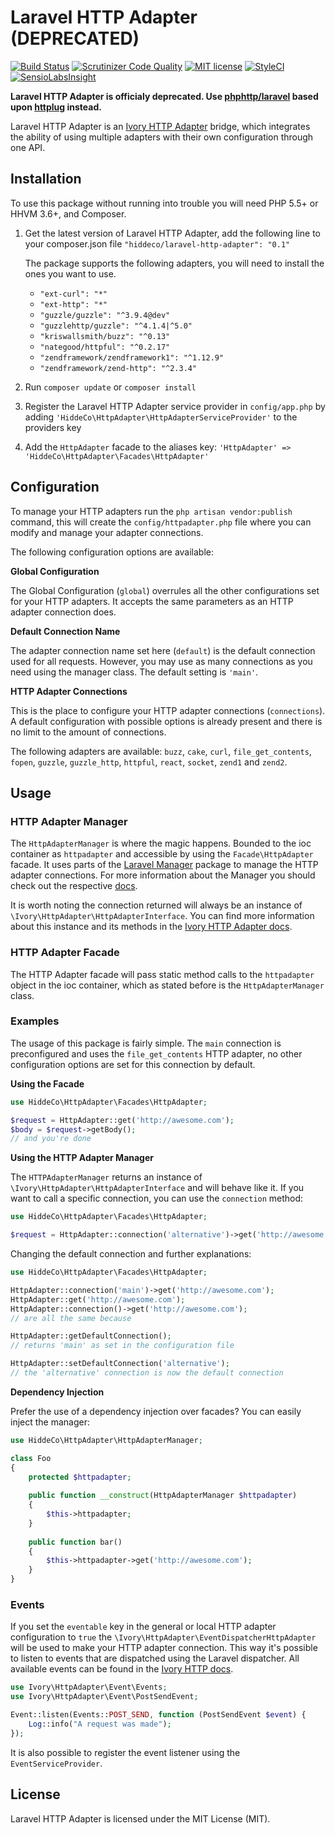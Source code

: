 Laravel HTTP Adapter (DEPRECATED)
====================
[![Build Status](https://scrutinizer-ci.com/g/hiddeco/laravel-http-adapter/badges/build.png?b=master)](https://scrutinizer-ci.com/g/hiddeco/laravel-http-adapter/build-status/master)
[![Scrutinizer Code Quality](https://scrutinizer-ci.com/g/hiddeco/laravel-http-adapter/badges/quality-score.png?b=master)](https://scrutinizer-ci.com/g/hiddeco/laravel-http-adapter/?branch=master)
[![MIT license](http://img.shields.io/badge/license-MIT-brightgreen.svg)](http://opensource.org/licenses/MIT)
[![StyleCI](https://styleci.io/repos/40020790/shield)](https://styleci.io/repos/40020790)
[![SensioLabsInsight](https://insight.sensiolabs.com/projects/662defed-ce7c-404c-9877-e70b7b624347/mini.png)](https://insight.sensiolabs.com/projects/662defed-ce7c-404c-9877-e70b7b624347)

**Laravel HTTP Adapter is officialy deprecated. Use [phphttp/laravel](https://github.com/php-http/laravel-httplug) based upon [httplug](http://httplug.io) instead.**

Laravel HTTP Adapter is an [Ivory HTTP Adapter](https://github.com/egeloen/ivory-http-adapter) bridge, which
integrates the ability of using multiple adapters with their own configuration through one API.

## Installation
To use this package without running into trouble you will need PHP 5.5+ or HHVM 3.6+, and Composer.

1.	Get the latest version of Laravel HTTP Adapter, add the following line to your composer.json file
	`"hiddeco/laravel-http-adapter": "0.1"`
	
	The package supports the following adapters, you will need to install the ones you want to use.
	
	- `"ext-curl": "*"`
	- `"ext-http": "*"`
	- `"guzzle/guzzle": "^3.9.4@dev"`
	- `"guzzlehttp/guzzle": "^4.1.4|^5.0"`
	- `"kriswallsmith/buzz": "^0.13"`
	- `"nategood/httpful": "^0.2.17"`
	- `"zendframework/zendframework1": "^1.12.9"`
	- `"zendframework/zend-http": "^2.3.4"`

2.	Run `composer update` or `composer install`

3.	Register the Laravel HTTP Adapter service provider in `config/app.php` by adding 
	`'HiddeCo\HttpAdapter\HttpAdapterServiceProvider'` to the providers key

4.	Add the `HttpAdapter` facade to the aliases key: `'HttpAdapter' => 'HiddeCo\HttpAdapter\Facades\HttpAdapter'`

## Configuration
To manage your HTTP adapters run the `php artisan vendor:publish` command, this will create the `config/httpadapter.php`
file where you can modify and manage your adapter connections.

The following configuration options are available:

**Global Configuration**

The Global Configuration (`global`) overrules all the other configurations set for your HTTP adapters. It accepts the 
same parameters as an HTTP adapter connection does.

**Default Connection Name**

The adapter connection name set here (`default`) is the default connection used for all requests. However, you may use as
many connections as you need using the manager class. The default setting is `'main'`.

**HTTP Adapter Connections**

This is the place to configure your HTTP adapter connections (`connections`). A default configuration with possible 
options is already present and there is no limit to the amount of connections.

The following adapters are available: `buzz`, `cake`, `curl`, `file_get_contents`, `fopen`, `guzzle`, `guzzle_http`,
`httpful`, `react`, `socket`, `zend1` and `zend2`.

## Usage
### HTTP Adapter Manager
The `HttpAdapterManager` is where the magic happens. Bounded to the ioc container as `httpadapter` and accessible by using the 
`Facade\HttpAdapter` facade. It uses parts of the [Laravel Manager](https://github.com/GrahamCampbell/Laravel-Manager) 
package to manage the HTTP adapter connections. For more information about the Manager you should check out the respective 
[docs](https://github.com/GrahamCampbell/Laravel-Manager#usage). 

It is worth noting the connection returned will always be an instance of `\Ivory\HttpAdapter\HttpAdapterInterface`. You 
can find more information about this instance and its methods in the [Ivory HTTP Adapter docs](https://github.com/egeloen/ivory-http-adapter/blob/master/doc/usage.md).

### HTTP Adapter Facade
The HTTP Adapter facade will pass static method calls to the `httpadapter` object in the ioc container, which as stated 
before is the `HttpAdapterManager` class.

### Examples
The usage of this package is fairly simple. The `main` connection is preconfigured and uses the `file_get_contents` HTTP 
adapter, no other configuration options are set for this connection by default.

**Using the Facade**

````php
use HiddeCo\HttpAdapter\Facades\HttpAdapter;

$request = HttpAdapter::get('http://awesome.com');
$body = $request->getBody();
// and you're done
````

**Using the HTTP Adapter Manager**

The `HTTPAdapterManager` returns an instance of `\Ivory\HttpAdapter\HttpAdapterInterface` and will behave like it. If 
you want to call a specific connection, you can use the `connection` method:

````php
use HiddeCo\HttpAdapter\Facades\HttpAdapter;

$request = HttpAdapter::connection('alternative')->get('http://awesome.com');
````

Changing the default connection and further explanations:

````php
use HiddeCo\HttpAdapter\Facades\HttpAdapter;

HttpAdapter::connection('main')->get('http://awesome.com');
HttpAdapter::get('http://awesome.com');
HttpAdapter::connection()->get('http://awesome.com');
// are all the same because 

HttpAdapter::getDefaultConnection();
// returns 'main' as set in the configuration file

HttpAdapter::setDefaultConnection('alternative');
// the 'alternative' connection is now the default connection
````

**Dependency Injection**

Prefer the use of a dependency injection over facades? You can easily inject the manager:

````php
use HiddeCo\HttpAdapter\HttpAdapterManager;

class Foo
{
	protected $httpadapter;
	
	public function __construct(HttpAdapterManager $httpadapter)
	{
		$this->httpadapter;
	}
	
	public function bar()
	{
		$this->httpadapter->get('http://awesome.com');
	}
}
````

### Events
If you set the `eventable` key in the general or local HTTP adapter configuration to `true` the `\Ivory\HttpAdapter\EventDispatcherHttpAdapter` 
will be used to make your HTTP adapter connection. This way it's possible to listen to events that are dispatched using 
the Laravel dispatcher. All available events can be found in the [Ivory HTTP docs](https://github.com/egeloen/ivory-http-adapter/blob/0.7.1/doc/events.md#events).

````php
use Ivory\HttpAdapter\Event\Events;
use Ivory\HttpAdapter\Event\PostSendEvent;

Event::listen(Events::POST_SEND, function (PostSendEvent $event) {
	Log::info("A request was made");
});
````

It is also possible to register the event listener using the `EventServiceProvider`.

## License
Laravel HTTP Adapter is licensed under the MIT License (MIT).

